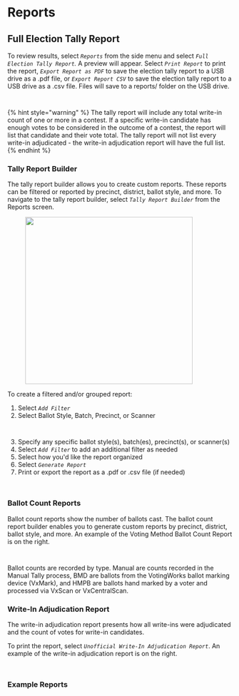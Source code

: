 # Reports

## Full Election Tally Report

To review results, select _`Reports`_ from the side menu and select _`Full Election Tally Report`._  A preview will appear. Select _`Print Report`_ to print the report, _`Export Report as PDF`_ to save the election tally report to a USB drive as a .pdf file, or _`Export Report CSV`_ to save the election tally report to a USB drive as a .csv file. Files will save to a reports/ folder on the USB drive.

<div><figure><img src="../.gitbook/assets/reports-screen-unofficial-highlighted.jpg" alt=""><figcaption></figcaption></figure> <figure><img src="../.gitbook/assets/full-election-report-unofficial-highlighted.jpg" alt=""><figcaption></figcaption></figure></div>

{% hint style="warning" %}
The tally report will include any total write-in count of one or more in a contest. If a specific write-in candidate has enough votes to be considered in the outcome of a contest, the report will list that candidate and their vote total. The tally report will not list every write-in adjudicated - the write-in adjudication report will have the full list.
{% endhint %}

### Tally Report Builder

The tally report builder allows you to create custom reports. These reports can be filtered or reported by precinct, district, ballot style, and more. To navigate to the tally report builder, select _`Tally Report Builder`_ from the Reports screen.

<figure><img src="../.gitbook/assets/reports-screen-unofficial-tally-report-builder-highlighted.jpg" alt="" width="375"><figcaption></figcaption></figure>

To create a filtered and/or grouped report:

1. Select _`Add Filter`_
2. Select Ballot Style, Batch, Precinct, or Scanner

<div align="center"><figure><img src="../.gitbook/assets/tally-report-builder-initial.png" alt=""><figcaption></figcaption></figure> <figure><img src="../.gitbook/assets/tally-report-builder-filter-selection.png" alt=""><figcaption></figcaption></figure></div>

3. Specify any specific ballot style(s), batch(es), precinct(s), or scanner(s)&#x20;
4. Select _`Add Filter`_ to add an additional filter as needed
5. Select how you'd like the report organized
6. Select _`Generate Report`_
7. Print or export the report as a .pdf or .csv file (if needed)

<div><figure><img src="../.gitbook/assets/tally-report-builder-group-selected.png" alt=""><figcaption></figcaption></figure> <figure><img src="../.gitbook/assets/tally-report-builder-done.png" alt=""><figcaption></figcaption></figure></div>

### Ballot Count Reports

Ballot count reports show the number of ballots cast. The ballot count report builder enables you to generate custom reports by precinct, district, ballot style, and more. An example of the Voting Method Ballot Count Report is on the right.

<div><figure><img src="../.gitbook/assets/reports-screen-unofficial-ballot-count-highlighted.jpg" alt=""><figcaption></figcaption></figure> <figure><img src="../.gitbook/assets/ballot-count-report-voting-method.png" alt=""><figcaption></figcaption></figure></div>

Ballot counts are recorded by type.  Manual are counts recorded in the Manual Tally process, BMD are ballots from the VotingWorks ballot marking device (VxMark), and HMPB are ballots hand marked by a voter and processed via VxScan or VxCentralScan.

### Write-In Adjudication Report

The write-in adjudication report presents how all write-ins were adjudicated and the count of votes for write-in candidates.

To print the report, select _`Unofficial Write-In Adjudication Report`_. An example of the write-in adjudication report is on the right.

<div><figure><img src="../.gitbook/assets/reports-screen-unofficial-wia-highlighted.jpg" alt=""><figcaption></figcaption></figure> <figure><img src="../.gitbook/assets/write-in-adjudication-report.png" alt=""><figcaption></figcaption></figure></div>

### Example Reports

<div><figure><img src="../.gitbook/assets/full-election-report (1).png" alt=""><figcaption></figcaption></figure> <figure><img src="../.gitbook/assets/ballot-count-report-voting-method-pdf.png" alt=""><figcaption></figcaption></figure> <figure><img src="../.gitbook/assets/write-in-adjudication-report-pdf.png" alt=""><figcaption></figcaption></figure></div>

